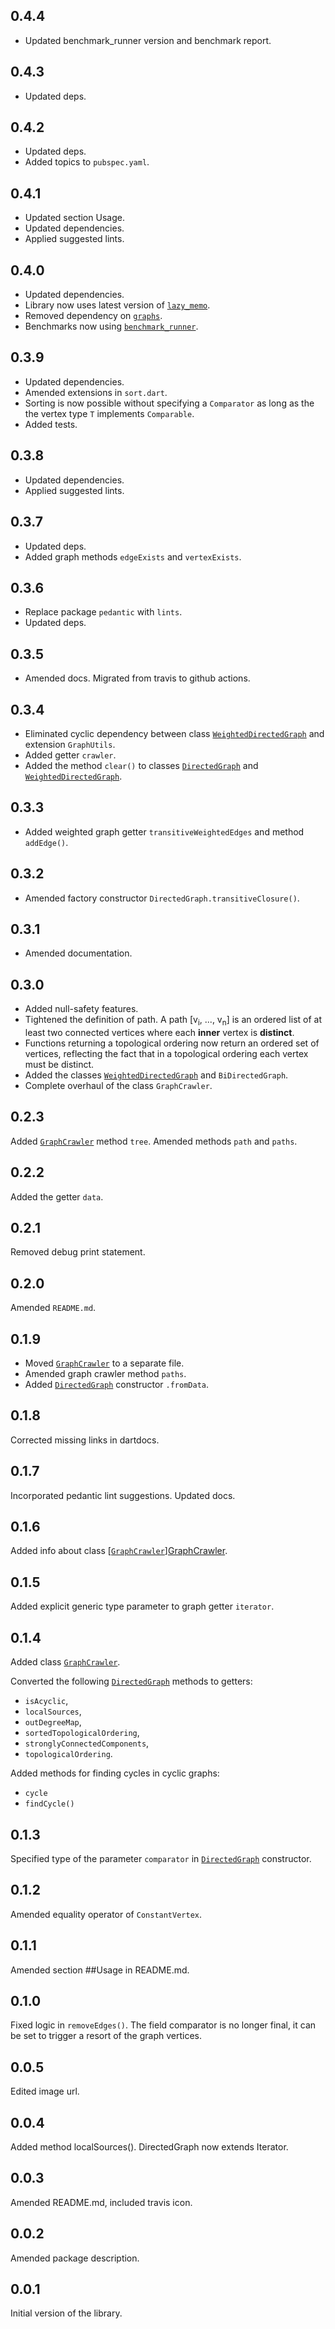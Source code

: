 ## 0.4.4
- Updated benchmark_runner version and benchmark report.

## 0.4.3
- Updated deps.

## 0.4.2
- Updated deps.
- Added topics to `pubspec.yaml`.

## 0.4.1
- Updated section Usage.
- Updated dependencies.
- Applied suggested lints.

## 0.4.0
- Updated dependencies.
- Library now uses latest version of [`lazy_memo`][lazy_memo].
- Removed dependency on [`graphs`][graphs].
- Benchmarks now using [`benchmark_runner`][benchmark_runner].


## 0.3.9
- Updated dependencies.
- Amended extensions in `sort.dart`.
- Sorting is now possible without specifying a `Comparator` as long as the
  the vertex type `T` implements `Comparable`.
- Added tests.

## 0.3.8
- Updated dependencies.
- Applied suggested lints.

## 0.3.7
- Updated deps.
- Added graph methods `edgeExists` and `vertexExists`.

## 0.3.6

- Replace package `pedantic` with `lints`.
- Updated deps.

## 0.3.5

- Amended docs. Migrated from travis to github actions.

## 0.3.4

- Eliminated cyclic dependency between class [`WeightedDirectedGraph`][WeightedDirectedGraph]
  and extension `GraphUtils`.
- Added getter `crawler`.
- Added the method `clear()` to classes [`DirectedGraph`][DirectedGraph] and
[`WeightedDirectedGraph`][WeightedDirectedGraph].

## 0.3.3

- Added weighted graph getter `transitiveWeightedEdges` and method `addEdge()`.

## 0.3.2

- Amended factory constructor `DirectedGraph.transitiveClosure()`.

## 0.3.1

* Amended documentation.

## 0.3.0

* Added null-safety features.
* Tightened the definition of path.
  A path \[v<sub>i</sub>, ...,   v<sub>n</sub>\] is an ordered list of at least two connected vertices where each **inner** vertex is **distinct**.
* Functions returning a topological ordering now return an ordered set of vertices, reflecting the fact that in a topological ordering
  each vertex must be distinct.
* Added the classes [`WeightedDirectedGraph`][WeightedDirectedGraph] and `BiDirectedGraph`.
* Complete overhaul of the class `GraphCrawler`.

## 0.2.3

Added [`GraphCrawler`][GraphCrawler] method `tree`.
Amended methods `path` and `paths`.

## 0.2.2

Added the getter `data`.

## 0.2.1

Removed debug print statement.

## 0.2.0

Amended `README.md`.

## 0.1.9

* Moved [`GraphCrawler`][GraphCrawler] to a separate file.
* Amended graph crawler method `paths`.
* Added [`DirectedGraph`][DirectedGraph] constructor `.fromData`.

## 0.1.8

Corrected missing links in dartdocs.

## 0.1.7

Incorporated pedantic lint suggestions.
Updated docs.

## 0.1.6

Added info about class [[`GraphCrawler`][GraphCrawler]][GraphCrawler].

## 0.1.5

Added explicit generic type parameter to graph getter `iterator`.

## 0.1.4

Added class [`GraphCrawler`][GraphCrawler].

Converted the following [`DirectedGraph`][DirectedGraph] methods to getters:
- `isAcyclic`,
- `localSources`,
- `outDegreeMap`,
- `sortedTopologicalOrdering`,
- `stronglyConnectedComponents`,
- `topologicalOrdering`.

Added methods for finding cycles in cyclic graphs:
- `cycle`
- `findCycle()`

## 0.1.3

Specified type of the parameter `comparator` in [`DirectedGraph`][DirectedGraph] constructor.

## 0.1.2

Amended equality operator of `ConstantVertex`.

## 0.1.1

Amended section ##Usage in README.md.

## 0.1.0

Fixed logic in `removeEdges()`.
The field comparator is no longer final, it can
be set to trigger a resort of the graph vertices.

## 0.0.5

Edited image url.

## 0.0.4

Added method localSources().
DirectedGraph now extends Iterator.

## 0.0.3

Amended README.md, included travis icon.

## 0.0.2

Amended package description.

## 0.0.1

Initial version of the library.

[DirectedGraph]: https://pub.dev/documentation/directed_graph/latest/directed_graph/DirectedGraph-class.html

[WeightedDirectedGraph]: https://pub.dev/documentation/directed_graph/latest/directed_graph/WeightedDirectedGraph-class.html

[GraphCrawler]: https://pub.dev/documentation/directed_graph/latest/directed_graph/GraphCrawler-class.html

[benchmark_runner]: https://pub.dev/packages/benchmark_runner
[lazy_memo]: https://pub.dev/packages/lazy_memo
[graphs]: https://pub.dev/packages/graphs